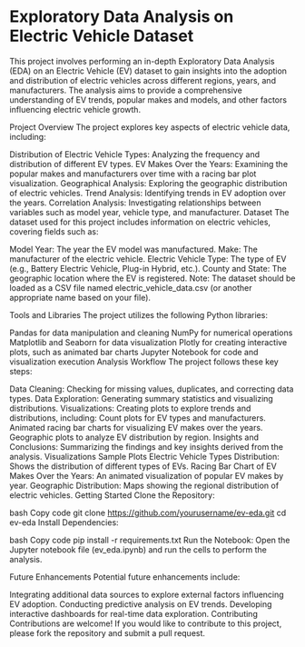 # Exploratory Data Analysis on Electric Vehicle Dataset
This project involves performing an in-depth Exploratory Data Analysis (EDA) on an Electric Vehicle (EV) dataset to gain insights into the adoption and distribution of electric vehicles across different regions, years, and manufacturers. The analysis aims to provide a comprehensive understanding of EV trends, popular makes and models, and other factors influencing electric vehicle growth.

Project Overview
The project explores key aspects of electric vehicle data, including:

Distribution of Electric Vehicle Types: Analyzing the frequency and distribution of different EV types.
EV Makes Over the Years: Examining the popular makes and manufacturers over time with a racing bar plot visualization.
Geographical Analysis: Exploring the geographic distribution of electric vehicles.
Trend Analysis: Identifying trends in EV adoption over the years.
Correlation Analysis: Investigating relationships between variables such as model year, vehicle type, and manufacturer.
Dataset
The dataset used for this project includes information on electric vehicles, covering fields such as:

Model Year: The year the EV model was manufactured.
Make: The manufacturer of the electric vehicle.
Electric Vehicle Type: The type of EV (e.g., Battery Electric Vehicle, Plug-in Hybrid, etc.).
County and State: The geographic location where the EV is registered.
Note: The dataset should be loaded as a CSV file named electric_vehicle_data.csv (or another appropriate name based on your file).

Tools and Libraries
The project utilizes the following Python libraries:

Pandas for data manipulation and cleaning
NumPy for numerical operations
Matplotlib and Seaborn for data visualization
Plotly for creating interactive plots, such as animated bar charts
Jupyter Notebook for code and visualization execution
Analysis Workflow
The project follows these key steps:

Data Cleaning: Checking for missing values, duplicates, and correcting data types.
Data Exploration: Generating summary statistics and visualizing distributions.
Visualizations: Creating plots to explore trends and distributions, including:
Count plots for EV types and manufacturers.
Animated racing bar charts for visualizing EV makes over the years.
Geographic plots to analyze EV distribution by region.
Insights and Conclusions: Summarizing the findings and key insights derived from the analysis.
Visualizations
Sample Plots
Electric Vehicle Types Distribution: Shows the distribution of different types of EVs.
Racing Bar Chart of EV Makes Over the Years: An animated visualization of popular EV makes by year.
Geographic Distribution: Maps showing the regional distribution of electric vehicles.
Getting Started
Clone the Repository:

bash
Copy code
git clone https://github.com/yourusername/ev-eda.git
cd ev-eda
Install Dependencies:

bash
Copy code
pip install -r requirements.txt
Run the Notebook: Open the Jupyter notebook file (ev_eda.ipynb) and run the cells to perform the analysis.

Future Enhancements
Potential future enhancements include:

Integrating additional data sources to explore external factors influencing EV adoption.
Conducting predictive analysis on EV trends.
Developing interactive dashboards for real-time data exploration.
Contributing
Contributions are welcome! If you would like to contribute to this project, please fork the repository and submit a pull request.

